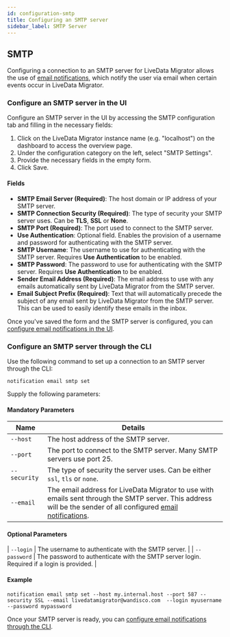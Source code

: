 ```yaml
---
id: configuration-smtp
title: Configuring an SMTP server
sidebar_label: SMTP Server
---
```


<!-- This file is temporary until I figure out where to put the info -->

## SMTP

Configuring a connection to an SMTP server for LiveData Migrator allows the use of [email notifications](./configuration-ui.md), which notify the user via email when certain events occur in LiveData Migrator.

### Configure an SMTP server in the UI

Configure an SMTP server in the UI by accessing the SMTP configuration tab and filling in the necessary fields:

1. Click on the LiveData Migrator instance name (e.g. "localhost") on the dashboard to access the overview page.
2. Under the configuration category on the left, select "SMTP Settings".
3. Provide the necessary fields in the empty form.
4. Click Save.

#### Fields

* **SMTP Email Server (Required)**: The host domain or IP address of your SMTP server.
* **SMTP Connection Security (Required)**: The type of security your SMTP server uses. Can be **TLS**, **SSL** or **None**.
* **SMTP Port (Required)**: The port used to connect to the SMTP server.
* **Use Authentication**: Optional field. Enables the provision of a username and password for authenticating with the SMTP server.
* **SMTP Username**: The username to use for authenticating with the SMTP server. Requires **Use Authentication** to be enabled.
* **SMTP Password**: The password to use for authenticating with the SMTP server. Requires **Use Authentication** to be enabled.
* **Sender Email Address (Required)**: The email address to use with any emails automatically sent by LiveData Migrator from the SMTP server.
* **Email Subject Prefix (Required)**: Text that will automatically precede the subject of any email sent by LiveData Migrator from the SMTP server. This can be used to easily identify these emails in the inbox.

Once you've saved the form and the SMTP server is configured, you can [configure email notifications in the UI](./configuration-ui.md).

### Configure an SMTP server through the CLI

Use the following command to set up a connection to an SMTP server through the CLI:

```
notification email smtp set
```

Supply the following parameters:

#### Mandatory Parameters

| Name | Details |
| --- | --- |
| `--host` | The host address of the SMTP server. |
| `--port` | The port to connect to the SMTP server. Many SMTP servers use port 25. |
| `--security` | The type of security the server uses. Can be either `ssl`, `tls` or `none`. |
| `--email` | The email address for LiveData Migrator to use with emails sent through the SMTP server. This address will be the sender of all configured [email notifications](./configuration-ui.md). |

#### Optional Parameters

| `--login` | The username to authenticate with the SMTP server. |
| `--password` | The password to authenticate with the SMTP server login. Required if a login is provided. |

#### Example

```text
notification email smtp set --host my.internal.host --port 587 --security SSL --email livedatamigrator@wandisco.com  --login myusername --password mypassword
```

Once your SMTP server is ready, you can [configure email notifications through the CLI](./configuration-ui.md).
